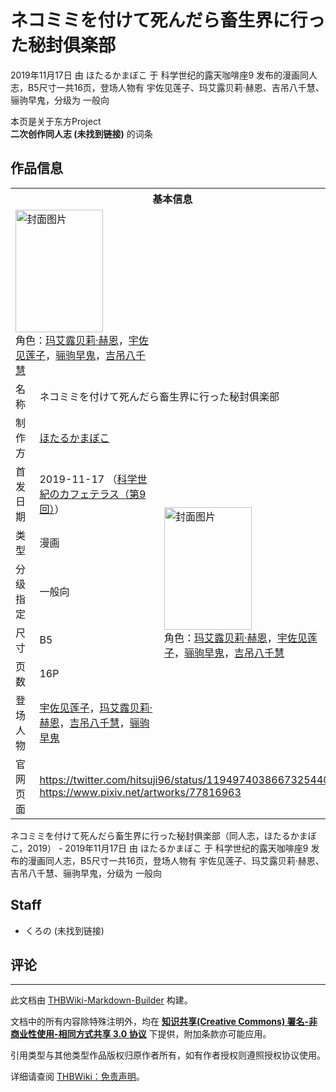# ネコミミを付けて死んだら畜生界に行った秘封俱楽部

<!-- source html: G:\repos\THBWiki-Markdown-Builder\THBWikiMarkdown\Temp\main\b\ba\ns0%3A%E3%83%8D%E3%82%B3%E3%83%9F%E3%83%9F%E3%82%92%E4%BB%98%E3%81%91%E3%81%A6%E6%AD%BB%E3%82%93%E3%81%A0%E3%82%89%E7%95%9C%E7%94%9F%E7%95%8C%E3%81%AB%E8%A1%8C%E3%81%A3%E3%81%9F%E7%A7%98%E5%B0%81%E4%BF%B1%E6%A5%BD%E9%83%A8.html -->

2019年11月17日 由 ほたるかまぼこ 于 科学世纪的露天咖啡座9 发布的漫画同人志，B5尺寸一共16页，登场人物有 宇佐见莲子、玛艾露贝莉·赫恩、吉吊八千慧、骊驹早鬼，分级为 一般向

本页是关于东方Project  
 **二次创作同人志 (未找到链接)** 的词条

## 作品信息

<table><tbody><tr><th colspan="3">基本信息</th></tr><tr><td class="cover-artwork-mobile" colspan="2"><a href="./文件-ネコミミを付けて死んだら畜生界に行った秘封俱楽部封面.jpg.md" class="image" title="封面图片"><img alt="封面图片" src="https://upload.thwiki.cc/thumb/9/9c/%E3%83%8D%E3%82%B3%E3%83%9F%E3%83%9F%E3%82%92%E4%BB%98%E3%81%91%E3%81%A6%E6%AD%BB%E3%82%93%E3%81%A0%E3%82%89%E7%95%9C%E7%94%9F%E7%95%8C%E3%81%AB%E8%A1%8C%E3%81%A3%E3%81%9F%E7%A7%98%E5%B0%81%E4%BF%B1%E6%A5%BD%E9%83%A8%E5%B0%81%E9%9D%A2.jpg/140px-%E3%83%8D%E3%82%B3%E3%83%9F%E3%83%9F%E3%82%92%E4%BB%98%E3%81%91%E3%81%A6%E6%AD%BB%E3%82%93%E3%81%A0%E3%82%89%E7%95%9C%E7%94%9F%E7%95%8C%E3%81%AB%E8%A1%8C%E3%81%A3%E3%81%9F%E7%A7%98%E5%B0%81%E4%BF%B1%E6%A5%BD%E9%83%A8%E5%B0%81%E9%9D%A2.jpg" decoding="async" loading="lazy" width="140" height="196" srcset="https://upload.thwiki.cc/thumb/9/9c/%E3%83%8D%E3%82%B3%E3%83%9F%E3%83%9F%E3%82%92%E4%BB%98%E3%81%91%E3%81%A6%E6%AD%BB%E3%82%93%E3%81%A0%E3%82%89%E7%95%9C%E7%94%9F%E7%95%8C%E3%81%AB%E8%A1%8C%E3%81%A3%E3%81%9F%E7%A7%98%E5%B0%81%E4%BF%B1%E6%A5%BD%E9%83%A8%E5%B0%81%E9%9D%A2.jpg/210px-%E3%83%8D%E3%82%B3%E3%83%9F%E3%83%9F%E3%82%92%E4%BB%98%E3%81%91%E3%81%A6%E6%AD%BB%E3%82%93%E3%81%A0%E3%82%89%E7%95%9C%E7%94%9F%E7%95%8C%E3%81%AB%E8%A1%8C%E3%81%A3%E3%81%9F%E7%A7%98%E5%B0%81%E4%BF%B1%E6%A5%BD%E9%83%A8%E5%B0%81%E9%9D%A2.jpg 1.5x, https://upload.thwiki.cc/thumb/9/9c/%E3%83%8D%E3%82%B3%E3%83%9F%E3%83%9F%E3%82%92%E4%BB%98%E3%81%91%E3%81%A6%E6%AD%BB%E3%82%93%E3%81%A0%E3%82%89%E7%95%9C%E7%94%9F%E7%95%8C%E3%81%AB%E8%A1%8C%E3%81%A3%E3%81%9F%E7%A7%98%E5%B0%81%E4%BF%B1%E6%A5%BD%E9%83%A8%E5%B0%81%E9%9D%A2.jpg/280px-%E3%83%8D%E3%82%B3%E3%83%9F%E3%83%9F%E3%82%92%E4%BB%98%E3%81%91%E3%81%A6%E6%AD%BB%E3%82%93%E3%81%A0%E3%82%89%E7%95%9C%E7%94%9F%E7%95%8C%E3%81%AB%E8%A1%8C%E3%81%A3%E3%81%9F%E7%A7%98%E5%B0%81%E4%BF%B1%E6%A5%BD%E9%83%A8%E5%B0%81%E9%9D%A2.jpg 2x" data-file-width="858" data-file-height="1200"></a><div class="cover-char">角色：<a href="./玛艾露贝莉·赫恩.md" title="玛艾露贝莉·赫恩">玛艾露贝莉·赫恩</a>，<a href="./宇佐见莲子.md" title="宇佐见莲子">宇佐见莲子</a>，<a href="./骊驹早鬼.md" title="骊驹早鬼">骊驹早鬼</a>，<a href="./吉吊八千慧.md" title="吉吊八千慧">吉吊八千慧</a></div></td>
</tr><tr><td class="label">名称</td><td colspan="2"> ネコミミを付けて死んだら畜生界に行った秘封俱楽部 </td></tr><tr><td class="label">制作方</td><td><a href="./ほたるかまぼこ.md" title="ほたるかまぼこ">ほたるかまぼこ</a></td><td class="cover-artwork" rowspan="7" style="min-width:196px;"><a href="./文件-ネコミミを付けて死んだら畜生界に行った秘封俱楽部封面.jpg.md" class="image" title="封面图片"><img alt="封面图片" src="https://upload.thwiki.cc/thumb/9/9c/%E3%83%8D%E3%82%B3%E3%83%9F%E3%83%9F%E3%82%92%E4%BB%98%E3%81%91%E3%81%A6%E6%AD%BB%E3%82%93%E3%81%A0%E3%82%89%E7%95%9C%E7%94%9F%E7%95%8C%E3%81%AB%E8%A1%8C%E3%81%A3%E3%81%9F%E7%A7%98%E5%B0%81%E4%BF%B1%E6%A5%BD%E9%83%A8%E5%B0%81%E9%9D%A2.jpg/140px-%E3%83%8D%E3%82%B3%E3%83%9F%E3%83%9F%E3%82%92%E4%BB%98%E3%81%91%E3%81%A6%E6%AD%BB%E3%82%93%E3%81%A0%E3%82%89%E7%95%9C%E7%94%9F%E7%95%8C%E3%81%AB%E8%A1%8C%E3%81%A3%E3%81%9F%E7%A7%98%E5%B0%81%E4%BF%B1%E6%A5%BD%E9%83%A8%E5%B0%81%E9%9D%A2.jpg" decoding="async" loading="lazy" width="140" height="196" srcset="https://upload.thwiki.cc/thumb/9/9c/%E3%83%8D%E3%82%B3%E3%83%9F%E3%83%9F%E3%82%92%E4%BB%98%E3%81%91%E3%81%A6%E6%AD%BB%E3%82%93%E3%81%A0%E3%82%89%E7%95%9C%E7%94%9F%E7%95%8C%E3%81%AB%E8%A1%8C%E3%81%A3%E3%81%9F%E7%A7%98%E5%B0%81%E4%BF%B1%E6%A5%BD%E9%83%A8%E5%B0%81%E9%9D%A2.jpg/210px-%E3%83%8D%E3%82%B3%E3%83%9F%E3%83%9F%E3%82%92%E4%BB%98%E3%81%91%E3%81%A6%E6%AD%BB%E3%82%93%E3%81%A0%E3%82%89%E7%95%9C%E7%94%9F%E7%95%8C%E3%81%AB%E8%A1%8C%E3%81%A3%E3%81%9F%E7%A7%98%E5%B0%81%E4%BF%B1%E6%A5%BD%E9%83%A8%E5%B0%81%E9%9D%A2.jpg 1.5x, https://upload.thwiki.cc/thumb/9/9c/%E3%83%8D%E3%82%B3%E3%83%9F%E3%83%9F%E3%82%92%E4%BB%98%E3%81%91%E3%81%A6%E6%AD%BB%E3%82%93%E3%81%A0%E3%82%89%E7%95%9C%E7%94%9F%E7%95%8C%E3%81%AB%E8%A1%8C%E3%81%A3%E3%81%9F%E7%A7%98%E5%B0%81%E4%BF%B1%E6%A5%BD%E9%83%A8%E5%B0%81%E9%9D%A2.jpg/280px-%E3%83%8D%E3%82%B3%E3%83%9F%E3%83%9F%E3%82%92%E4%BB%98%E3%81%91%E3%81%A6%E6%AD%BB%E3%82%93%E3%81%A0%E3%82%89%E7%95%9C%E7%94%9F%E7%95%8C%E3%81%AB%E8%A1%8C%E3%81%A3%E3%81%9F%E7%A7%98%E5%B0%81%E4%BF%B1%E6%A5%BD%E9%83%A8%E5%B0%81%E9%9D%A2.jpg 2x" data-file-width="858" data-file-height="1200"></a><div class="cover-char">角色：<a href="./玛艾露贝莉·赫恩.md" title="玛艾露贝莉·赫恩">玛艾露贝莉·赫恩</a>，<a href="./宇佐见莲子.md" title="宇佐见莲子">宇佐见莲子</a>，<a href="./骊驹早鬼.md" title="骊驹早鬼">骊驹早鬼</a>，<a href="./吉吊八千慧.md" title="吉吊八千慧">吉吊八千慧</a></div></td>
</tr><tr><td class="label">首发日期</td><td>2019-11-17&#160;（<a href="/展会作品列表?e=%E7%A7%91%E5%AD%A6%E4%B8%96%E7%BA%AA%E7%9A%84%E9%9C%B2%E5%A4%A9%E5%92%96%E5%95%A1%E5%BA%A7%239">科学世紀のカフェテラス（第9回）</a>）</td></tr><tr><td class="label">类型</td><td>漫画</td></tr><tr><td class="label">分级指定</td><td>一般向</td></tr><tr><td class="label">尺寸</td><td>B5</td></tr><tr><td class="label">页数</td><td>16P</td></tr><tr><td class="label">登场人物</td><td><a href="./宇佐见莲子.md" title="宇佐见莲子">宇佐见莲子</a>，<a href="./玛艾露贝莉·赫恩.md" title="玛艾露贝莉·赫恩">玛艾露贝莉·赫恩</a>，<a href="./吉吊八千慧.md" title="吉吊八千慧">吉吊八千慧</a>，<a href="./骊驹早鬼.md" title="骊驹早鬼">骊驹早鬼</a></td></tr>
<tr><td class="label">官网页面</td><td colspan="2"><a rel="nofollow" class="external free" href="https://twitter.com/hitsuji96/status/1194974038667325440">https://twitter.com/hitsuji96/status/1194974038667325440</a><br><a rel="nofollow" class="external free" href="https://www.pixiv.net/artworks/77816963">https://www.pixiv.net/artworks/77816963</a></td></tr></tbody></table>

ネコミミを付けて死んだら畜生界に行った秘封俱楽部（同人志，ほたるかまぼこ，2019） - 2019年11月17日 由 ほたるかまぼこ 于 科学世纪的露天咖啡座9 发布的漫画同人志，B5尺寸一共16页，登场人物有 宇佐见莲子、玛艾露贝莉·赫恩、吉吊八千慧、骊驹早鬼，分级为 一般向

## Staff
- くろの (未找到链接)


## 评论




---

此文档由 [THBWiki-Markdown-Builder](https://github.com/Delsin-Yu/THBWiki-Markdown-Builder) 构建。

文档中的所有内容除特殊注明外，均在 [**知识共享(Creative Commons) 署名-非商业性使用-相同方式共享 3.0 协议**](https://creativecommons.org/licenses/by-sa/3.0/deed.zh-hans) 下提供，附加条款亦可能应用。

引用类型与其他类型作品版权归原作者所有，如有作者授权则遵照授权协议使用。

详细请查阅 [THBWiki：免责声明](https://thbwiki.cc/THBWiki:%E5%85%8D%E8%B4%A3%E5%A3%B0%E6%98%8E)。


